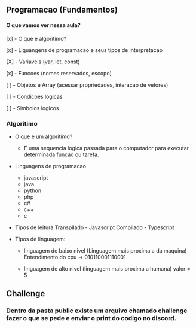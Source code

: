 ## Programacao (Fundamentos)

#### O que vamos ver nessa aula?
[x] - O que e algoritimo?

[x] - Liguangens de programacao e seus tipos de interpretacao

[X] - Variaveis (var, let, const)

[x] - Funcoes (nomes reservados, escopo)

[ ] - Objetos e Array (acessar propriedades, interacao de vetores)

[ ] - Condicoes logicas

[ ] - Simbolos logicos

### Algoritimo 
  * O que e um algoritimo? 
    - E uma sequencia logica passada para
      o computador para executar determinada funcao ou tarefa.

  * Linguagens de programacao
    - javascript
    - java
    - python
    - php
    - c#
    - c++
    - c
  
  * Tipos de leitura
    Transpilado - Javascript
    Compilado - Typescript

  * Tipos de linguagem:
    - linguagem de baixo nivel (Linguagem mais proxima a da maquina)
    Entendimento do cpu -> 010110001110001

    - linguagem de alto nivel (linguagem mais proxima a humana)
      valor = 5
 
## Challenge

### Dentro da pasta public existe um arquivo chamado challenge fazer o que se pede e enviar o print do codigo no discord.